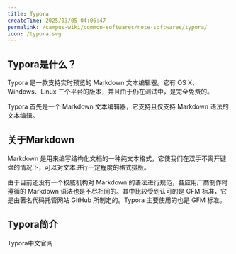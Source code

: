 ```yaml
---
title: Typora
createTime: 2025/03/05 04:06:47
permalink: /campus-wiki/common-softwares/note-softwares/typora/
icon: /typora.svg
---
```


## Typora是什么？
Typora 是一款支持实时预览的 Markdown 文本编辑器。它有 OS X、Windows、Linux 三个平台的版本，并且由于仍在测试中，是完全免费的。

Typora 首先是一个 Markdown 文本编辑器，它支持且仅支持 Markdown 语法的文本编辑。

## 关于Markdown
Markdown 是用来编写结构化文档的一种纯文本格式，它使我们在双手不离开键盘的情况下，可以对文本进行一定程度的格式排版。

由于目前还没有一个权威机构对 Markdown 的语法进行规范，各应用厂商制作时遵循的 Markdown 语法也是不尽相同的。其中比较受到认可的是 GFM 标准，它是由著名代码托管网站 GitHub 所制定的。Typora 主要使用的也是 GFM 标准。

## Typora简介

<LinkCard icon="/typora.svg" href="https://typoraio.cn/" title="Typora" >Typora中文官网</LinkCard>



